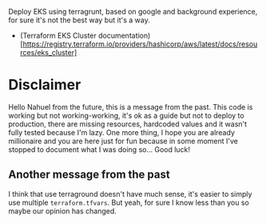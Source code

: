 Deploy EKS using terragrunt, based on google and background experience, for sure it's not the best way but it's a way.

- (Terraform EKS Cluster documentation)[https://registry.terraform.io/providers/hashicorp/aws/latest/docs/resources/eks_cluster]

# Disclaimer
Hello Nahuel from the future, this is a message from the past. This code is working but not working-working, it's ok as a guide but not to deploy to production, there are missing resources, hardcoded values and it wasn't fully tested because I'm lazy.
One more thing, I hope you are already millionaire and you are here just for fun because in some moment I've stopped to document what I was doing so... Good luck!

## Another message from the past
I think that use terraground doesn't have much sense, it's easier to simply use multiple `terraform.tfvars`. But yeah, for sure I know less than you so maybe our opinion has changed.